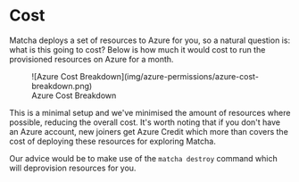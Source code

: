 # Cost

Matcha deploys a set of resources to Azure for you, so a natural question is: what is this going to cost? Below is how much it would cost to run the provisioned resources on Azure for a month.

<figure markdown>
  ![Azure Cost Breakdown](img/azure-permissions/azure-cost-breakdown.png)
  <figcaption>Azure Cost Breakdown</figcaption>
</figure>

This is a minimal setup and we've minimised the amount of resources where possible, reducing the overall cost. It's worth noting that if you don't have an Azure account, new joiners get Azure Credit which more than covers the cost of deploying these resources for exploring Matcha.

Our advice would be to make use of the `matcha destroy` command which will deprovision resources for you.
